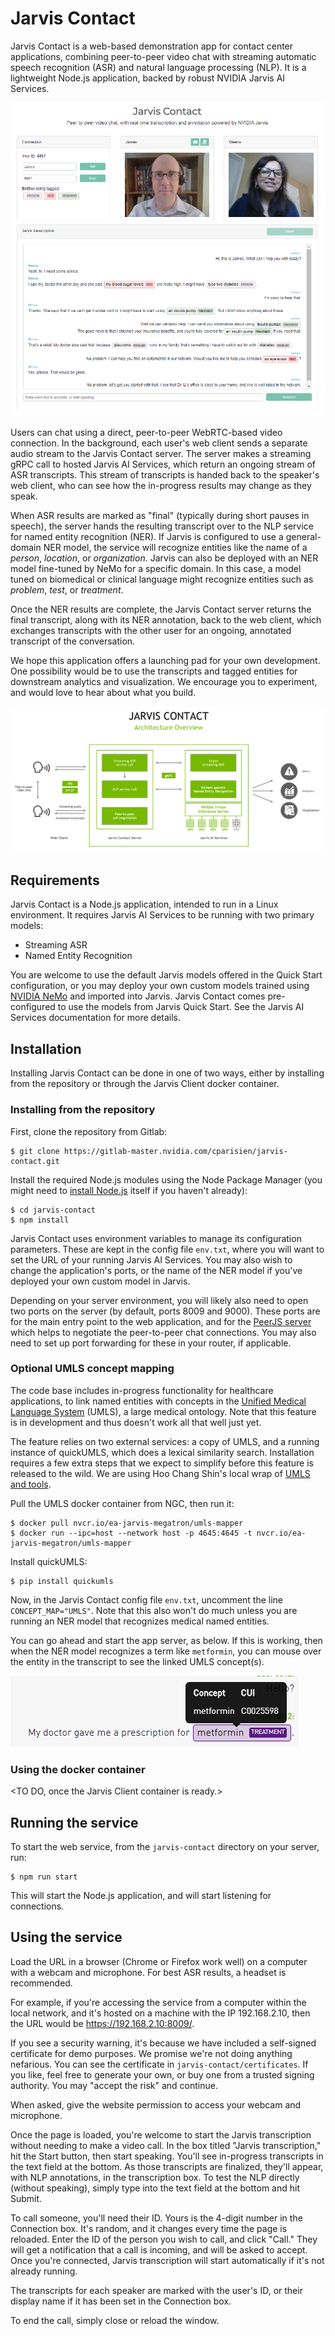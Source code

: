 # Jarvis Contact

Jarvis Contact is a web-based demonstration app for contact center applications, combining peer-to-peer video chat with streaming automatic speech recognition (ASR) and natural language processing (NLP). It is a lightweight Node.js application, backed by robust NVIDIA Jarvis AI Services.

![contact-screenshot](doc/contact-screenshot.png "Jarvis Contact")

Users can chat using a direct, peer-to-peer WebRTC-based video connection. In the background, each user's web client sends a separate audio stream to the Jarvis Contact server. The server makes a streaming gRPC call to hosted Jarvis AI Services, which return an ongoing stream of ASR transcripts. This stream of transcripts is handed back to the speaker's web client, who can see how the in-progress results may change as they speak.

When ASR results are marked as "final" (typically during short pauses in speech), the server hands the resulting transcript over to the NLP service for named entity recognition (NER). If Jarvis is configured to use a general-domain NER model, the service will recognize entities like the name of a *person*, *location*, or *organization*. Jarvis can also be deployed with an NER model fine-tuned by NeMo for a specific domain. In this case, a model tuned on biomedical or clinical language might recognize entities such as *problem*, *test*, or *treatment*.

Once the NER results are complete, the Jarvis Contact server returns the final transcript, along with its NER annotation, back to the web client, which exchanges transcripts with the other user for an ongoing, annotated transcript of the conversation.

We hope this application offers a launching pad for your own development. One possibility would be to use the transcripts and tagged entities for downstream analytics and visualization. We encourage you to experiment, and would love to hear about what you build.

![jarvis-contact-architecture](doc/jarvis-contact-architecture.png "Jarvis Contact Architecture")



## Requirements

Jarvis Contact is a Node.js application, intended to run in a Linux environment. It requires Jarvis AI Services to be running with two primary models:

- Streaming ASR
- Named Entity Recognition

You are welcome to use the default Jarvis models offered in the Quick Start configuration, or you may deploy your own custom models trained using [NVIDIA NeMo](https://developer.nvidia.com/nvidia-nemo) and imported into Jarvis. Jarvis Contact comes pre-configured to use the models from Jarvis Quick Start. See the Jarvis AI Services documentation for more details.

## Installation

Installing Jarvis Contact can be done in one of two ways, either by installing from the repository or through the Jarvis Client docker container.

### Installing from the repository

First, clone the repository from Gitlab:

```
$ git clone https://gitlab-master.nvidia.com/cparisien/jarvis-contact.git
```

Install the required Node.js modules using the Node Package Manager (you might need to [install Node.js](https://nodejs.org/en/) itself if you haven't already):

```
$ cd jarvis-contact
$ npm install
```

Jarvis Contact uses environment variables to manage its configuration parameters. These are kept in the config file `env.txt`, where you will want to set the URL of your running Jarvis AI Services. You may also wish to change the application's ports, or the name of the NER model if you've deployed your own custom model in Jarvis.

Depending on your server environment, you will likely also need to open two ports on the server (by default, ports 8009 and 9000). These ports are for the main entry point to the web application, and for the [PeerJS server](https://github.com/peers/peerjs-server) which helps to negotiate the peer-to-peer chat connections. You may also need to set up port forwarding for these in your router, if applicable.

### Optional UMLS concept mapping

The code base includes in-progress functionality for healthcare applications, to link named entities with concepts in the [Unified Medical Language System](https://uts.nlm.nih.gov/home.html) (UMLS), a large medical ontology. Note that this feature is in development and thus doesn't work all that well just yet.

The feature relies on two external services: a copy of UMLS, and a running instance of quickUMLS, which does a lexical similarity search. Installation requires a few extra steps that we expect to simplify before this feature is released to the wild. We are using Hoo Chang Shin's local wrap of [UMLS and tools](https://gitlab-master.nvidia.com/hshin/umls-mapper).

Pull the UMLS docker container from NGC, then run it:

```
$ docker pull nvcr.io/ea-jarvis-megatron/umls-mapper
$ docker run --ipc=host --network host -p 4645:4645 -t nvcr.io/ea-jarvis-megatron/umls-mapper
```

Install quickUMLS:

```
$ pip install quickumls
```

Now, in the Jarvis Contact config file `env.txt`, uncomment the line `CONCEPT_MAP="UMLS"`. Note that this also won't do much unless you are running an NER model that recognizes medical named entities.

You can go ahead and start the app server, as below. If this is working, then when the NER model recognizes a term like `metformin`, you can mouse over the entity in the transcript to see the linked UMLS concept(s).

![concept-mapping](doc/concept-map.png "Concept mapping with UMLS")

### Using the docker container

<TO DO, once the Jarvis Client container is ready.>

## Running the service

To start the web service, from the `jarvis-contact`  directory on your server, run:

```
$ npm run start
```

This will start the Node.js application, and will start listening for connections.

## Using the service

Load the URL in a browser (Chrome or Firefox work well) on a computer with a webcam and microphone. For best ASR results, a headset is recommended.

For example, if you're accessing the service from a computer within the local network, and it's hosted on a machine with the IP 192.168.2.10, then the URL would be https://192.168.2.10:8009/.

If you see a security warning, it's because we have included a self-signed certificate for demo purposes. We promise we're not doing anything nefarious. You can see the certificate in `jarvis-contact/certificates`. If you like, feel free to generate your own, or buy one from a trusted signing authority. You may "accept the risk" and continue.

When asked, give the website permission to access your webcam and microphone.

Once the page is loaded, you're welcome to start the Jarvis transcription without needing to make a video call. In the box titled "Jarvis transcription," hit the Start button, then start speaking. You'll see in-progress transcripts in the text field at the bottom. As those transcripts are finalized, they'll appear, with NLP annotations, in the transcription box. To test the NLP directly (without speaking), simply type into the text field at the bottom and hit Submit.

To call someone, you'll need their ID. Yours is the 4-digit number in the Connection box. It's random, and it changes every time the page is reloaded. Enter the ID of the person you wish to call, and click "Call." They will get a notification that a call is incoming, and will be asked to accept. Once you're connected, Jarvis transcription will start automatically if it's not already running.

The transcripts for each speaker are marked with the user's ID, or their display name if it has been set in the Connection box.

To end the call, simply close or reload the window.

